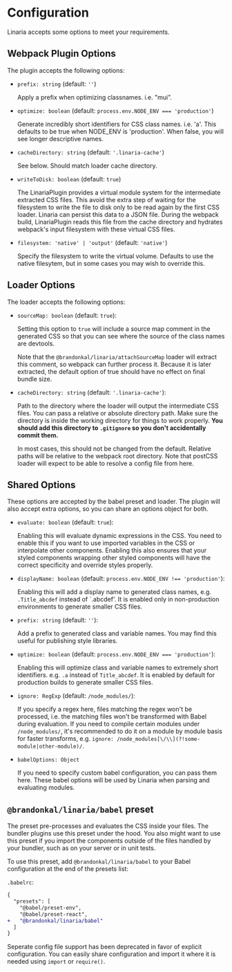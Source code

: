 # Configuration

Linaria accepts some options to meet your requirements.

## Webpack Plugin Options

The plugin accepts the following options:

- `prefix: string` (default: `''`)

  Apply a prefix when optimizing classnames. i.e. "mui".

- `optimize: boolean` (default: `process.env.NODE_ENV === 'production'`)

  Generate incredibly short identifiers for CSS class names. i.e. 'a'. This defaults to be true when NODE_ENV is 'production'. When false, you will see longer descriptive names.

- `cacheDirectory: string` (default: `'.linaria-cache'`)

  See below. Should match loader cache directory.

- `writeToDisk: boolean` (default: `true`)

  The LinariaPlugin provides a virtual module system for the intermediate extracted CSS files. This avoid the extra step of waiting for the filesystem to write the file to disk only to be read again by the first CSS loader. Linaria can persist this data to a JSON file. During the webpack build, LinariaPlugin reads this file from the cache directory and hydrates webpack's input filesystem with these virtual CSS files.

- `filesystem: 'native' | 'output'` (default: `'native'`)

  Specify the filesystem to write the virtual volume. Defaults to use the native filesytem, but in some cases you may wish to override this.

## Loader Options

The loader accepts the following options:

- `sourceMap: boolean` (default: `true`):

  Setting this option to `true` will include a source map comment in the generated CSS so that you can see where the source of the class names are devtools.

  Note that the `@brandonkal/linaria/attachSourceMap` loader will extract this comment, so webpack can further process it. Because it is later extracted, the default option of true should have no effect on final bundle size.

- `cacheDirectory: string` (default: `'.linaria-cache'`):

  Path to the directory where the loader will output the intermediate CSS files. You can pass a relative or absolute directory path. Make sure the directory is inside the working directory for things to work properly. **You should add this directory to `.gitignore` so you don't accidentally commit them.**

  In most cases, this should not be changed from the default. Relative paths will be relative to the webpack root directory. Note that postCSS loader will expect to be able to resolve a config file from here.

## Shared Options

These options are accepted by the babel preset and loader. The plugin will also accept extra options, so you can share an options object for both.

- `evaluate: boolean` (default: `true`):

  Enabling this will evaluate dynamic expressions in the CSS. You need to enable this if you want to use imported variables in the CSS or interpolate other components. Enabling this also ensures that your styled components wrapping other styled components will have the correct specificity and override styles properly.

- `displayName: boolean` (default: `process.env.NODE_ENV !== 'production'`):

  Enabling this will add a display name to generated class names, e.g. `.Title_abcdef` instead of `.abcdef'. It is enabled only in non-production environments to generate smaller CSS files.

- `prefix: string` (default: `''`):

  Add a prefix to generated class and variable names. You may find this useful for publishing style libraries.

- `optimize: boolean` (default: `process.env.NODE_ENV === 'production'`):

  Enabling this will optimize class and variable names to extremely short identifiers. e.g. `.a` instead of `Title_abcdef`. It is enabled by default for production builds to generate smaller CSS files.

- `ignore: RegExp` (default: `/node_modules/`):

  If you specify a regex here, files matching the regex won't be processed, i.e. the matching files won't be transformed with Babel during evaluation. If you need to compile certain modules under `/node_modules/`, it's recommended to do it on a module by module basis for faster transforms, e.g. `ignore: /node_modules[\/\\](?!some-module|other-module)/`.

- `babelOptions: Object`

  If you need to specify custom babel configuration, you can pass them here. These babel options will be used by Linaria when parsing and evaluating modules.

## `@brandonkal/linaria/babel` preset

The preset pre-processes and evaluates the CSS inside your files. The bundler plugins use this preset under the hood. You also might want to use this preset if you import the components outside of the files handled by your bundler, such as on your server or in unit tests.

To use this preset, add `@brandonkal/linaria/babel` to your Babel configuration at the end of the presets list:

`.babelrc`:

```diff
{
  "presets": [
    "@babel/preset-env",
    "@babel/preset-react",
+   "@brandonkal/linaria/babel"
  ]
}
```

Seperate config file support has been deprecated in favor of explicit configuration. You can easily share configuration and import it where it is needed using `import` or `require()`.

